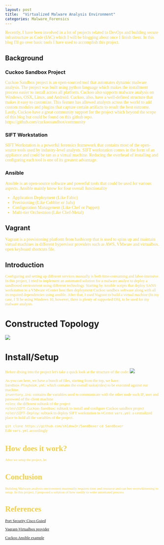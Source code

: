 ```yaml
---
layout: post
title:  "Virtualized Malware Analysis Environment"
categories: Malware_Forensics
---
```


<span style="color: #f2cf4a; font-family: Babas; font-size: 1.0em;">
Recently, I have been involved in a lot of projects related to DevOps and building secure infrastructure as Code (IAC) which I will be blogging about once I finish them. In this blog I'll go over basic tools I have used to accomplish this project.  
</span>

## **Background** <br/>  

### Cuckoo Sandbox Project

<span style="color: #f2cf4a; font-family: Babas; font-size: 1.0em;">
Cuckoo Sandbox project is an open-sourced tool that automates dynamic malware analysis. The project was built using python language which makes the installment process easier to install across all platform. Cuckoo also supports malware analysis on Windows, OSX, Linux, and Android. Cuckoo, also, have a well-defined structure that makes it easy to customize. This feature has allowed analysts across the world to add custom modules and plugins that capture certain artifacts to result the best outcome. Lastly, Cuckoo have a great community support for the project which beyond the scope of this blog but could be found on this github repo. https://github.com/cuckoosandbox/community
</span>

### SIFT Workstation

<span style="color: #f2cf4a; font-family: Babas; font-size: 1.0em;">
SIFT Workstation is a powerful forensics framework that contains most of the open-source tools used by industry-level analysts. SIFT workstation comes in the form of an appliance and could be ran as a virtual machine. Reducing the overhead of installing and configuring each tool is one of its greatest advantage.
</span>

### Ansible
<span style="color: #f2cf4a; font-family: Babas; font-size: 1.0em;">
Ansible is an open-source software and powerful tools that could be used for various aspects. Ansible mainly know for four overall functionality

* Application Deployment (Like Fabic)
* Provisioning (Like Cobbler or JuJu)
* Configuration Management (Like Chef or Puppet)
* Multi-tier Orchestrion (Like Chef-Metal)
 </span>

## Vagrant

<span style="color: #f2cf4a; font-family: Babas; font-size: 1.0em;">
Vagrant is a provisioning platform from hashicorp that is used to spins up and maintain virtual machines in different hypervisor providers such as AWS, VMware and virtualbox.
open keyboard shortcuts file.
</span>

## **Introduction**

<span style="color: #f2cf4a; font-family: Babas; font-size: 0.9em;">
Configuring and setting up different services manually is both time-consuming and labor-intensive. In this project,  I tried to implement an automated solution for a malware analyst to deploy a sandboxed environment using different technology. Starting by Ansible scripts that deploy SANS workstation to a VMware vCenter host then deployment Cuckoo sandbox software along with all its required dependencies using ansible. After that, I used Vagrant to build a virtual machine (In my case, I 'll be using Windows 10, however, there is plenty of supported OS), to be used for my malware analysis.    </span>

#    **Constructed Topology**

<img src="https://raw.githubusercontent.com/sh1dow3r/layer0/gh-pages/_posts/img/Sandbox/Virtualized_Malware_Analysis_Environment.png"/>

#  **Install/Setup**

<span style="color: #f2cf4a; font-family: Babas; font-size: 0.9em;">  
Before diving into the project let's take a quick look at the structure of the code:   
<img src="https://raw.githubusercontent.com/sh1dow3r/layer0/gh-pages/_posts/img/Sandbox/Sandboxer_Dir_Structure.png"/>    

As you can here, we have a bunch of files, starting from the top, we have:  
`Sandbox-Playbook.yml`: which contains the overall tasks(roles) to be executed against our machine.  
`inventory.ini`: contains the variables used to communicate with the other  node such IP, user and password of the client machine  
`roles`: the different subtask of the project  
`roles\SIFT-Cuckoo-Sandbox`: subtask to install and configure Cuckoo sandbox project  
`roles\SIFT-Deploy`: subtask to deploy SIFT workstation to vCenter
`vars.yml`: a centralized place to hold all the variables of the project.


`git clone https://github.com/sh1dow3r/SandBoxer` 
`cd SandBoxer`  
Edit `vars.yml` accordingly
</span>

#  **How does it work?**
<span style="color: #f2cf4a; font-family: Babas; font-size: 0.9em;">  
After we setup the project, let 

</span>


# Conclusion
<span style="color: #f2cf4a; font-family: Babas; font-size: 0.9em;">
Buliding Malware analysis environment mannually requires time and resource and can bee overwhlmening to setup. In this project, I proposed a solution of how easlily to write automated process
</span >

# References


[Port Security Cisco Guied](https://docs.ansible.com/ansible/latest/modules/lineinfile_module.html)

[Vagrant-Virtualbox provider](https://www.vagrantup.com/docs/virtualbox/)

[Cuckoo Ansible example](https://github.com/fyhertz/ansible-role-cuckoo)
